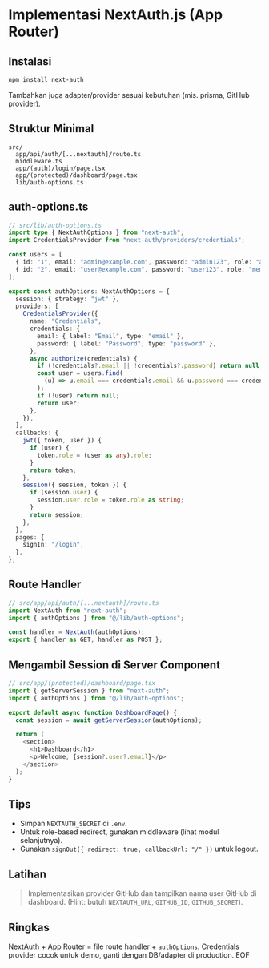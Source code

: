 # Implementasi NextAuth.js (App Router)

## Instalasi
```bash
npm install next-auth
```
Tambahkan juga adapter/provider sesuai kebutuhan (mis. prisma, GitHub provider).

## Struktur Minimal
```
src/
  app/api/auth/[...nextauth]/route.ts
  middleware.ts
  app/(auth)/login/page.tsx
  app/(protected)/dashboard/page.tsx
  lib/auth-options.ts
```

## auth-options.ts
```ts
// src/lib/auth-options.ts
import type { NextAuthOptions } from "next-auth";
import CredentialsProvider from "next-auth/providers/credentials";

const users = [
  { id: "1", email: "admin@example.com", password: "admin123", role: "admin" },
  { id: "2", email: "user@example.com", password: "user123", role: "member" },
];

export const authOptions: NextAuthOptions = {
  session: { strategy: "jwt" },
  providers: [
    CredentialsProvider({
      name: "Credentials",
      credentials: {
        email: { label: "Email", type: "email" },
        password: { label: "Password", type: "password" },
      },
      async authorize(credentials) {
        if (!credentials?.email || !credentials?.password) return null;
        const user = users.find(
          (u) => u.email === credentials.email && u.password === credentials.password,
        );
        if (!user) return null;
        return user;
      },
    }),
  ],
  callbacks: {
    jwt({ token, user }) {
      if (user) {
        token.role = (user as any).role;
      }
      return token;
    },
    session({ session, token }) {
      if (session.user) {
        session.user.role = token.role as string;
      }
      return session;
    },
  },
  pages: {
    signIn: "/login",
  },
};
```

## Route Handler
```ts
// src/app/api/auth/[...nextauth]/route.ts
import NextAuth from "next-auth";
import { authOptions } from "@/lib/auth-options";

const handler = NextAuth(authOptions);
export { handler as GET, handler as POST };
```

## Mengambil Session di Server Component
```ts
// src/app/(protected)/dashboard/page.tsx
import { getServerSession } from "next-auth";
import { authOptions } from "@/lib/auth-options";

export default async function DashboardPage() {
  const session = await getServerSession(authOptions);

  return (
    <section>
      <h1>Dashboard</h1>
      <p>Welcome, {session?.user?.email}</p>
    </section>
  );
}
```

## Tips
- Simpan `NEXTAUTH_SECRET` di `.env`.
- Untuk role-based redirect, gunakan middleware (lihat modul selanjutnya).
- Gunakan `signOut({ redirect: true, callbackUrl: "/" })` untuk logout.

## Latihan
> Implementasikan provider GitHub dan tampilkan nama user GitHub di dashboard. (Hint: butuh `NEXTAUTH_URL`, `GITHUB_ID`, `GITHUB_SECRET`).

## Ringkas
NextAuth + App Router = file route handler + `authOptions`. Credentials provider cocok untuk demo, ganti dengan DB/adapter di production. EOF
